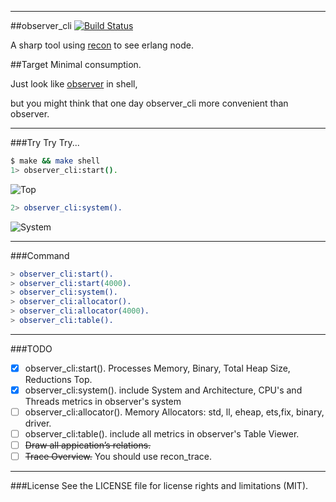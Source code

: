 
-----------------
##observer_cli
[![Build Status](https://travis-ci.org/zhongwencool/observer_cli.svg?branch=master)](https://travis-ci.org/zhongwencool/observer_cli)

A sharp tool using [recon](https://github.com/ferd/recon) to see erlang node.

##Target
Minimal consumption.

Just look like [observer](http://www.erlang.org/doc/apps/observer/observer_ug.html) in shell, 

but you might think that one day observer_cli more convenient than observer.

------------------
###Try Try Try...

```bash
$ make && make shell   
1> observer_cli:start().

```
![Top](http://7q5a9k.com1.z0.glb.clouddn.com/observer_cli_start.jpg)

```erlang
2> observer_cli:system().
```
![System](http://7q5a9k.com1.z0.glb.clouddn.com/ets_info.jpg)

----------------
###Command

```erlang
> observer_cli:start().
> observer_cli:start(4000).
> observer_cli:system().
> observer_cli:allocator().
> observer_cli:allocator(4000).
> observer_cli:table().
```

-------------------
###TODO
- [x] observer_cli:start(). Processes Memory, Binary, Total Heap Size, Reductions Top.     
- [x] observer_cli:system(). include System and Architecture, CPU's and Threads metrics  in observer's system 
- [ ] observer_cli:allocator(). Memory Allocators: std, ll, eheap, ets,fix, binary, driver.
- [ ] observer_cli:table(). include all metrics in observer's Table Viewer.
- [ ] ~~Draw all appication’s relations.~~
- [ ] ~~Trace Overview.~~ You should use recon_trace.

--------------------
###License
See the LICENSE file for license rights and limitations (MIT).
